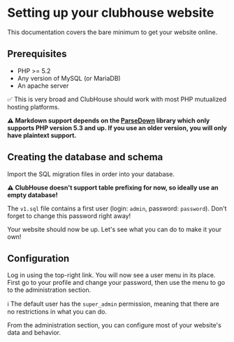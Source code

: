 # Setting up your clubhouse website

This documentation covers the bare minimum to get your website online.

## Prerequisites

* PHP >= 5.2
* Any version of MySQL (or MariaDB)
* An apache server

✅ This is very broad and ClubHouse should work with most PHP mutualized hosting platforms.

**⚠️ Markdown support depends on the [ParseDown](https://github.com/erusev/parsedown) library which only supports PHP version 5.3 and up. If you use an older version, you will only have plaintext support.**

## Creating the database and schema

Import the SQL migration files in order into your database.

**⚠️ ClubHouse doesn't support table prefixing for now, so ideally use an empty database!**

The `v1.sql` file contains a first user (login: `admin`, password: `password`). Don't forget to change this password right away!

Your website should now be up. Let's see what you can do to make it your own!

## Configuration

Log in using the top-right link. You will now see a user menu in its place. First go to your profile and change your password, then use the menu to go to the administration section.

ℹ️ The default user has the `super_admin` permission, meaning that there are no restrictions in what you can do.

From the administration section, you can configure most of your website's data and behavior.
